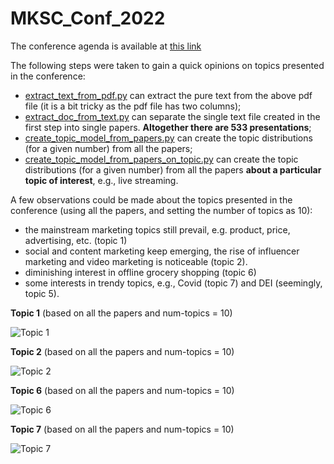 # MKSC_Conf_2022

The conference agenda is available at [this link](../../blob/main/data/298315070-2022_INFORMS_Marketing_Science_Program.pdf)

The following steps were taken to gain a quick opinions on topics presented in the conference:

* [extract_text_from_pdf.py](../../blob/main/code/extract_text_from_pdf.py) can extract the pure text from the above pdf file (it is a bit tricky as the pdf file has two columns);
* [extract_doc_from_text.py](../../blob/main/code/extract_doc_from_text.py) can separate the single text file created in the first step into single papers. **Altogether there are 533 presentations**;
* [create_topic_model_from_papers.py](../../blob/main/code/create_topic_model_from_papers.py) can create the topic distributions (for a given number) from all the papers;
* [create_topic_model_from_papers_on_topic.py](../../blob/main/code/create_topic_model_from_papers_on_topic.py) can create the topic distributions (for a given number) from all the papers **about a particular topic of interest**, e.g., live streaming.

A few observations could be made about the topics presented in the conference (using all the papers, and setting the number of topics as 10):

* the mainstream marketing topics still prevail, e.g. product, price, advertising, etc. (topic 1)
* social and content marketing keep emerging, the rise of influencer marketing and video marketing is noticeable (topic 2).
* diminishing interest in offline grocery shopping (topic 6)
* some interests in trendy topics, e.g., Covid (topic 7) and DEI (seemingly, topic 5).


**Topic 1** (based on all the papers and num-topics = 10)

![Topic 1](../../raw/main/vis/mksc-2022-topic-1.png?raw=true "Mainstream marketing topics on 4P")


**Topic 2** (based on all the papers and num-topics = 10)

![Topic 2](../../raw/main/vis/mksc-2022-topic-2.png?raw=true "Rising interest on social and content marketing")


**Topic 6** (based on all the papers and num-topics = 10)

![Topic 6](../../raw/main/vis/mksc-2022-topic-6.png?raw=true "Diminishing interest on offline grocery shopping")


**Topic 7** (based on all the papers and num-topics = 10)

![Topic 7](../../raw/main/vis/mksc-2022-topic-7.png?raw=true "Keen on mundane topic such as Covid")
